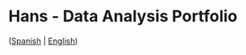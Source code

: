 # Hans - Data Analysis Portfolio 
([Spanish](https://github.com/HansAllTech/Hans_Data_Analysis_Portfolio/blob/main/Proyectos.md#tabla-de-contenido-es--en) | [English](https://github.com/HansAllTech/Hans_Data_Analysis_Portfolio/blob/main/Projects.md#table-of-content-es--en))                                       
                                                                                                                                                           
                                                                                  
                                                                                    
                                                       
                                   
                    
                                   
          
        
    
   
 
  

